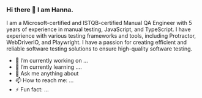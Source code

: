 ### Hi there 👋 I am Hanna.

I am a Microsoft-certified and ISTQB-certified Manual QA Engineer with 5 years of experience in manual testing, JavaScript, and TypeScript. I have experience with various testing frameworks and tools, including Protractor, WebDriverIO, and Playwright. I have a passion for creating efficient and reliable software testing solutions to ensure high-quality software testing.

- 🔭 I’m currently working on ...
- 🌱 I’m currently learning ....
- 💬 Ask me anything about 
- 📫 How to reach me: ...
- ⚡ Fun fact: ...

